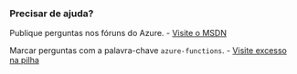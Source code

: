 ### <a name="need-some-help"></a>Precisar de ajuda?

Publique perguntas nos fóruns do Azure. - [Visite o MSDN](http://go.microsoft.com/fwlink/?LinkId=780719)

Marcar perguntas com a palavra-chave `azure-functions`. - [Visite excesso na pilha](http://stackoverflow.com/questions/tagged/azure-functions)